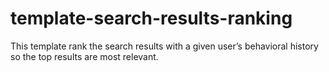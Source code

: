# template-search-results-ranking
This template rank the search results with a given user’s behavioral history so the top results are most relevant.
